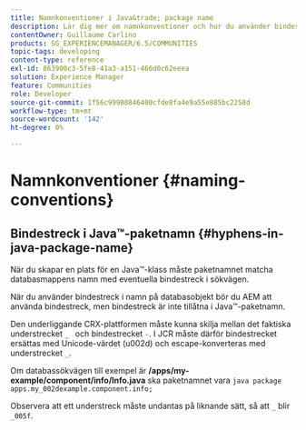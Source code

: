 ```yaml
---
title: Namnkonventioner i Java&trade; package name
description: Lär dig mer om namnkonventioner och hur du använder bindestreck i Java&trade; package name.
contentOwner: Guillaume Carlino
products: SG_EXPERIENCEMANAGER/6.5/COMMUNITIES
topic-tags: developing
content-type: reference
exl-id: 863900c3-5fe8-41a3-a151-466d0c62eeea
solution: Experience Manager
feature: Communities
role: Developer
source-git-commit: 1f56c99980846400cfde8fa4e9a55e885bc2258d
workflow-type: tm+mt
source-wordcount: '142'
ht-degree: 0%

---
```


# Namnkonventioner {#naming-conventions}

## Bindestreck i Java™-paketnamn {#hyphens-in-java-package-name}

När du skapar en plats för en Java™-klass måste paketnamnet matcha databasmappens namn med eventuella bindestreck i sökvägen.

När du använder bindestreck i namn på databasobjekt bör du AEM att använda bindestreck, men bindestreck är inte tillåtna i Java™-paketnamn.

Den underliggande CRX-plattformen måste kunna skilja mellan det faktiska understrecket `_ ` och bindestrecket `-`. I JCR måste därför bindestrecket ersättas med Unicode-värdet (u002d) och escape-konverteras med understrecket `_`.

Om databassökvägen till exempel är **/apps/my-example/component/info/Info.java** ska paketnamnet vara `java package apps.my_002dexample.component.info;`

Observera att ett understreck måste undantas på liknande sätt, så att `_` blir `_005f`.
